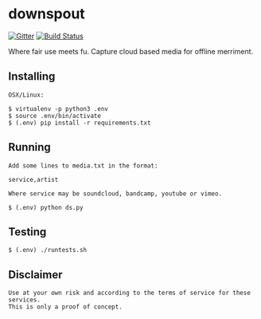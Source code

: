 # downspout #

[![Gitter](https://badges.gitter.im/Join%20Chat.svg)](https://gitter.im/ajduncan/downspout?utm_source=badge&utm_medium=badge&utm_campaign=pr-badge&utm_content=badge)
[![Build Status](https://travis-ci.org/ajduncan/downspout.svg?branch=master)](https://travis-ci.org/ajduncan/downspout)

Where fair use meets fu.  Capture cloud based media for offline merriment.

## Installing ##

	OSX/Linux:

	$ virtualenv -p python3 .env
	$ source .env/bin/activate
	$ (.env) pip install -r requirements.txt

## Running ##

	Add some lines to media.txt in the format:
	
	service,artist

	Where service may be soundcloud, bandcamp, youtube or vimeo.

	$ (.env) python ds.py

## Testing ##

	$ (.env) ./runtests.sh

## Disclaimer ##

	Use at your own risk and according to the terms of service for these services.
	This is only a proof of concept.

